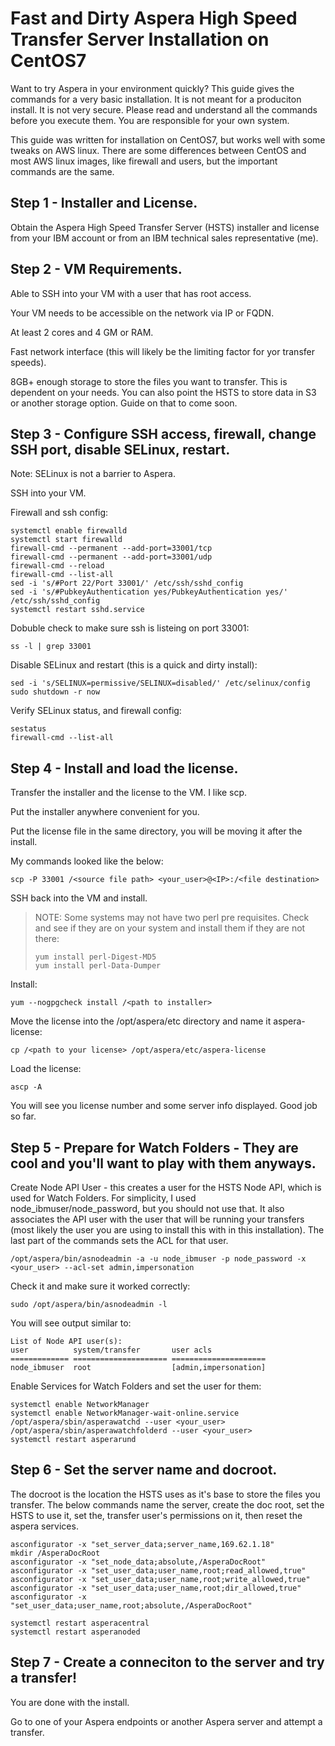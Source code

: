 # Fast and Dirty Aspera High Speed Transfer Server Installation on CentOS7

Want to try Aspera in your environment quickly? This guide gives the commands
for a very basic installation. It is not meant for a produciton install. It
is not very secure. Please read and understand all the commands before you
execute them. You are responsible for your own system.


This guide was written for installation on CentOS7,
but works well with some tweaks on AWS linux.
There are some differences between CentOS and most
AWS linux images, like firewall and users, but the important commands are the same.

## Step 1 - Installer and License.
Obtain the Aspera High Speed Transfer Server (HSTS) installer and license from
your IBM account or from an IBM technical sales representative (me).

## Step 2 - VM Requirements.
Able to SSH into your VM with a user that has root access.

Your VM needs to be accessible on the network via IP or FQDN.

At least 2 cores and 4 GM or RAM.

Fast network interface (this will likely be the limiting factor for yor transfer speeds).

8GB+ enough storage to store the files you want to transfer. This is dependent on your needs.
You can also point the HSTS to store data in S3 or another storage option. Guide on that to come soon.




## Step 3 - Configure SSH access, firewall, change SSH port, disable SELinux, restart.
Note: SELinux is not a barrier to Aspera.

SSH into your VM.

Firewall and ssh config:
```console
systemctl enable firewalld
systemctl start firewalld
firewall-cmd --permanent --add-port=33001/tcp
firewall-cmd --permanent --add-port=33001/udp
firewall-cmd --reload
firewall-cmd --list-all
sed -i 's/#Port 22/Port 33001/' /etc/ssh/sshd_config
sed -i 's/#PubkeyAuthentication yes/PubkeyAuthentication yes/' /etc/ssh/sshd_config
systemctl restart sshd.service
```
Dobuble check to make sure ssh is listeing on port 33001:
```console
ss -l | grep 33001
```

Disable SELinux and restart (this is a quick and dirty install):
```console
sed -i 's/SELINUX=permissive/SELINUX=disabled/' /etc/selinux/config
sudo shutdown -r now
```

Verify SELinux status, and firewall config:
```console
sestatus
firewall-cmd --list-all
```

## Step 4 - Install and load the license.

Transfer the installer and the license to the VM. I like scp.

Put the installer anywhere convenient for you.

Put the license file in the same directory, you will be moving it after the install.

My commands looked like the below:
```console
scp -P 33001 /<source file path> <your_user>@<IP>:/<file destination>
```

SSH back into the VM and install.

>NOTE: Some systems may not have two perl pre requisites. Check and see if
they are on your system and install them if they are not there:
>```console
>yum install perl-Digest-MD5
>yum install perl-Data-Dumper
>```

Install:
```console
yum --nogpgcheck install /<path to installer>
```

Move the license into the /opt/aspera/etc directory and name it aspera-license:
```console
cp /<path to your license> /opt/aspera/etc/aspera-license
```

Load the license:
```console
ascp -A
```

You will see you license number and some server info displayed. Good job so far.


## Step 5 - Prepare for Watch Folders - They are cool and you'll want to play with them anyways.

Create Node API User - this creates a user for the HSTS Node API, which is used for Watch Folders.
For simplicity, I used node_ibmuser/node_password, but you should not use that. It also associates the
API user with the user that will be running your transfers (most likely the user you are using to install
this with in this installation). The last part of the commands sets the ACL for that user.

```console
/opt/aspera/bin/asnodeadmin -a -u node_ibmuser -p node_password -x <your_user> --acl-set admin,impersonation
```
Check it and make sure it worked correctly:
```console
sudo /opt/aspera/bin/asnodeadmin -l
```
You will see output similar to:
```console
List of Node API user(s):
user          system/transfer       user acls
============= ===================== =====================
node_ibmuser  root                  [admin,impersonation]
```

Enable Services for Watch Folders and set the user for them:
```console
systemctl enable NetworkManager
systemctl enable NetworkManager-wait-online.service
/opt/aspera/sbin/asperawatchd --user <your_user>
/opt/aspera/sbin/asperawatchfolderd --user <your_user>
systemctl restart asperarund
```


## Step 6 - Set the server name and docroot.
The docroot is the location the HSTS uses as it's base to store the files you transfer.
The below commands name the server, create the doc root, set the HSTS to use it, set the,
transfer user's permissions on it, then reset the aspera services.

```console
asconfigurator -x "set_server_data;server_name,169.62.1.18"
mkdir /AsperaDocRoot
asconfigurator -x "set_node_data;absolute,/AsperaDocRoot"
asconfigurator -x "set_user_data;user_name,root;read_allowed,true"
asconfigurator -x "set_user_data;user_name,root;write_allowed,true"
asconfigurator -x "set_user_data;user_name,root;dir_allowed,true"
asconfigurator -x "set_user_data;user_name,root;absolute,/AsperaDocRoot"

systemctl restart asperacentral
systemctl restart asperanoded
```

## Step 7 - Create a conneciton to the server and try a transfer!
You are done with the install.

Go to one of your Aspera endpoints or another Aspera server and attempt a transfer.









